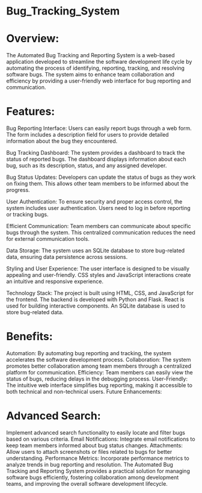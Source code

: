 # Bug_Tracking_System


# Overview:
The Automated Bug Tracking and Reporting System is a web-based application developed to streamline the software development life cycle by automating the process of identifying, reporting, tracking, and resolving software bugs. The system aims to enhance team collaboration and efficiency by providing a user-friendly web interface for bug reporting and communication.

# Features:

Bug Reporting Interface: Users can easily report bugs through a web form. The form includes a description field for users to provide detailed information about the bug they encountered.

Bug Tracking Dashboard: The system provides a dashboard to track the status of reported bugs. The dashboard displays information about each bug, such as its description, status, and any assigned developer.

Bug Status Updates: Developers can update the status of bugs as they work on fixing them. This allows other team members to be informed about the progress.

User Authentication: To ensure security and proper access control, the system includes user authentication. Users need to log in before reporting or tracking bugs.

Efficient Communication: Team members can communicate about specific bugs through the system. This centralized communication reduces the need for external communication tools.

Data Storage: The system uses an SQLite database to store bug-related data, ensuring data persistence across sessions.

Styling and User Experience: The user interface is designed to be visually appealing and user-friendly. CSS styles and JavaScript interactions create an intuitive and responsive experience.

Technology Stack: The project is built using HTML, CSS, and JavaScript for the frontend. The backend is developed with Python and Flask. React is used for building interactive components. An SQLite database is used to store bug-related data.

# Benefits:

Automation: By automating bug reporting and tracking, the system accelerates the software development process.
Collaboration: The system promotes better collaboration among team members through a centralized platform for communication.
Efficiency: Team members can easily view the status of bugs, reducing delays in the debugging process.
User-Friendly: The intuitive web interface simplifies bug reporting, making it accessible to both technical and non-technical users.
Future Enhancements:

# Advanced Search:

Implement advanced search functionality to easily locate and filter bugs based on various criteria.
Email Notifications: Integrate email notifications to keep team members informed about bug status changes.
Attachments: Allow users to attach screenshots or files related to bugs for better understanding.
Performance Metrics: Incorporate performance metrics to analyze trends in bug reporting and resolution.
The Automated Bug Tracking and Reporting System provides a practical solution for managing software bugs efficiently, fostering collaboration among development teams, and improving the overall software development lifecycle.

